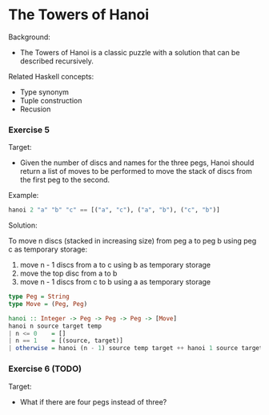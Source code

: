 # The Towers of Hanoi

Background:

- The Towers of Hanoi is a classic puzzle with a solution that can be described recursively. 

Related Haskell concepts:

- Type synonym
- Tuple construction 
- Recusion



### Exercise 5

Target:

- Given the number of discs and names for the three pegs, Hanoi should return a list of moves to be performed to move the stack of discs from the first peg to the second.

Example:

```Haskell
hanoi 2 "a" "b" "c" == [("a", "c"), ("a", "b"), ("c", "b")]
```

Solution:

To move n discs (stacked in increasing size) from peg a to peg b using peg c as temporary storage:

1. move n - 1 discs from a to c using b as temporary storage
2. move the top disc from a to b
3. move n - 1 discs from c to b using a as temporary storage

```Haskell
type Peg = String
type Move = (Peg, Peg)

hanoi :: Integer -> Peg -> Peg -> Peg -> [Move]
hanoi n source target temp 
| n <= 0    = []
| n == 1    = [(source, target)]
| otherwise = hanoi (n - 1) source temp target ++ hanoi 1 source target temp ++ hanoi (n - 1) temp target source
```



### Exercise 6 (TODO)

Target:

- What if there are four pegs instead of three?

